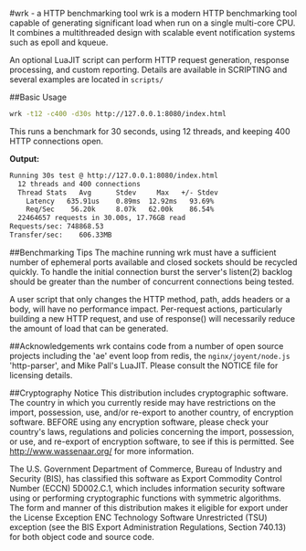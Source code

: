 #wrk - a HTTP benchmarking tool
wrk is a modern HTTP benchmarking tool capable of generating significant
load when run on a single multi-core CPU. It combines a multithreaded
design with scalable event notification systems such as epoll and kqueue.

An optional LuaJIT script can perform HTTP request generation, response
processing, and custom reporting. Details are available in SCRIPTING and
several examples are located in `scripts/`

##Basic Usage
```sh
wrk -t12 -c400 -d30s http://127.0.0.1:8080/index.html
```
This runs a benchmark for 30 seconds, using 12 threads, and keeping
400 HTTP connections open.

**Output:**
```txt
Running 30s test @ http://127.0.0.1:8080/index.html
  12 threads and 400 connections
  Thread Stats   Avg      Stdev     Max   +/- Stdev
    Latency   635.91us    0.89ms  12.92ms   93.69%
    Req/Sec    56.20k     8.07k   62.00k    86.54%
  22464657 requests in 30.00s, 17.76GB read
Requests/sec: 748868.53
Transfer/sec:    606.33MB
```

##Benchmarking Tips
The machine running wrk must have a sufficient number of ephemeral ports
available and closed sockets should be recycled quickly. To handle the
initial connection burst the server's listen(2) backlog should be greater
than the number of concurrent connections being tested.

A user script that only changes the HTTP method, path, adds headers or
a body, will have no performance impact. Per-request actions, particularly
building a new HTTP request, and use of response() will necessarily reduce
the amount of load that can be generated.

##Acknowledgements
wrk contains code from a number of open source projects including the
'ae' event loop from redis, the `nginx/joyent/node.js` 'http-parser',
and Mike Pall's LuaJIT. Please consult the NOTICE file for licensing
details.

##Cryptography Notice
This distribution includes cryptographic software. The country in
which you currently reside may have restrictions on the import,
possession, use, and/or re-export to another country, of encryption
software. BEFORE using any encryption software, please check your
country's laws, regulations and policies concerning the import,
possession, or use, and re-export of encryption software, to see if
this is permitted. See <http://www.wassenaar.org/> for more
information.

The U.S. Government Department of Commerce, Bureau of Industry and
Security (BIS), has classified this software as Export Commodity
Control Number (ECCN) 5D002.C.1, which includes information security
software using or performing cryptographic functions with symmetric
algorithms. The form and manner of this distribution makes it
eligible for export under the License Exception ENC Technology
Software Unrestricted (TSU) exception (see the BIS Export
Administration Regulations, Section 740.13) for both object code and
source code.
